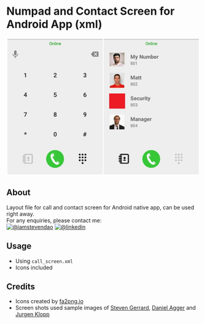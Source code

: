 # Numpad and Contact Screen for Android App (xml)

![screenshots](screenshot.jpg)

## About 
Layout file for call and contact screen for Android native app, can be used right away.  
For any enquiries, please contact me:  
[![@iamstevendao](https://img.shields.io/badge/twitter-@iamstevendao-blue.svg)](https://twitter.com/iamstevendao) [![@linkedin](https://img.shields.io/badge/LinkedIn-@iamstevendao-blue.svg)](https://www.linkedin.com/in/steven-dao-b9a065127/)

## Usage
- Using `call_screen.xml`
- Icons included

## Credits
- Icons created by [fa2png.io](http://fa2png.io/)
- Screen shots used sample images of [Steven Gerrard](https://en.wikipedia.org/wiki/Steven_Gerrard), [Daniel Agger](https://en.wikipedia.org/wiki/Daniel_Agger) and [Jurgen Klopp](https://en.wikipedia.org/wiki/J%C3%BCrgen_Klopp)